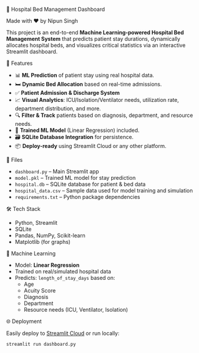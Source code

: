 🏥 Hospital Bed Management Dashboard

Made with ❤️ by Nipun Singh


This project is an end-to-end **Machine Learning-powered Hospital Bed Management System** that predicts patient stay durations, dynamically allocates hospital beds, and visualizes critical statistics via an interactive Streamlit dashboard.

🚀 Features

- 📊 **ML Prediction** of patient stay using real hospital data.
- 🛏️ **Dynamic Bed Allocation** based on real-time admissions.
- ✅ **Patient Admission & Discharge System**
- 📈 **Visual Analytics**: ICU/Isolation/Ventilator needs, utilization rate, department distribution, and more.
- 🔍 **Filter & Track** patients based on diagnosis, department, and resource needs.
- 🧠 **Trained ML Model** (Linear Regression) included.
- 🗃️ **SQLite Database Integration** for persistence.
- 📦 **Deploy-ready** using Streamlit Cloud or any other platform.

📂 Files

- `dashboard.py` – Main Streamlit app
- `model.pkl` – Trained ML model for stay prediction
- `hospital.db` – SQLite database for patient & bed data
- `hospital_data.csv` – Sample data used for model training and simulation
- `requirements.txt` – Python package dependencies

🛠️ Tech Stack

- Python, Streamlit
- SQLite
- Pandas, NumPy, Scikit-learn
- Matplotlib (for graphs)

🧠 Machine Learning

- Model: **Linear Regression**
- Trained on real/simulated hospital data
- Predicts: `length_of_stay_days` based on:
  - Age
  - Acuity Score
  - Diagnosis
  - Department
  - Resource needs (ICU, Ventilator, Isolation)

🌐 Deployment

Easily deploy to [Streamlit Cloud](https://streamlit.io/cloud) or run locally:
```bash
streamlit run dashboard.py
